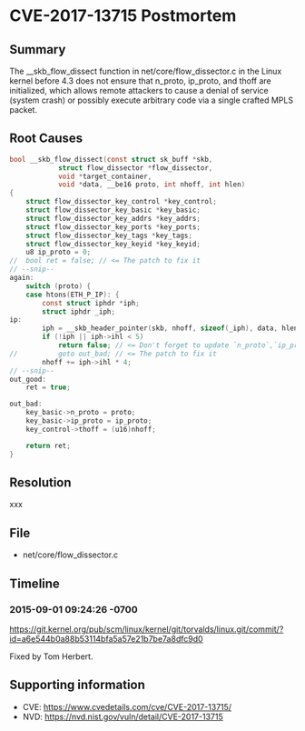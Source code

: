 # CVE-2017-13715 Postmortem

## Summary

The __skb_flow_dissect function in net/core/flow_dissector.c in the Linux kernel before 4.3 does not ensure that n_proto, ip_proto, and thoff are initialized, which allows remote attackers to cause a denial of service (system crash) or possibly execute arbitrary code via a single crafted MPLS packet.

## Root Causes

```c
bool __skb_flow_dissect(const struct sk_buff *skb,
			struct flow_dissector *flow_dissector,
			void *target_container,
			void *data, __be16 proto, int nhoff, int hlen)
{
	struct flow_dissector_key_control *key_control;
	struct flow_dissector_key_basic *key_basic;
	struct flow_dissector_key_addrs *key_addrs;
	struct flow_dissector_key_ports *key_ports;
	struct flow_dissector_key_tags *key_tags;
	struct flow_dissector_key_keyid *key_keyid;
	u8 ip_proto = 0;
//	bool ret = false; // <= The patch to fix it
// --snip--
again:
	switch (proto) {
	case htons(ETH_P_IP): {
		const struct iphdr *iph;
		struct iphdr _iph;
ip:
		iph = __skb_header_pointer(skb, nhoff, sizeof(_iph), data, hlen, &_iph);
		if (!iph || iph->ihl < 5)
			return false; // <= Don't forget to update `n_proto`,`ip_proto`,`thoff`
//			goto out_bad; // <= The patch to fix it
		nhoff += iph->ihl * 4;
// --snip--
out_good:
	ret = true;

out_bad:
	key_basic->n_proto = proto;
	key_basic->ip_proto = ip_proto;
	key_control->thoff = (u16)nhoff;

	return ret;
}
```

## Resolution

xxx

## File

* net/core/flow_dissector.c

## Timeline

### 2015-09-01 09:24:26 -0700

https://git.kernel.org/pub/scm/linux/kernel/git/torvalds/linux.git/commit/?id=a6e544b0a88b53114bfa5a57e21b7be7a8dfc9d0

Fixed by Tom Herbert.

## Supporting information

* CVE: https://www.cvedetails.com/cve/CVE-2017-13715/
* NVD: https://nvd.nist.gov/vuln/detail/CVE-2017-13715
